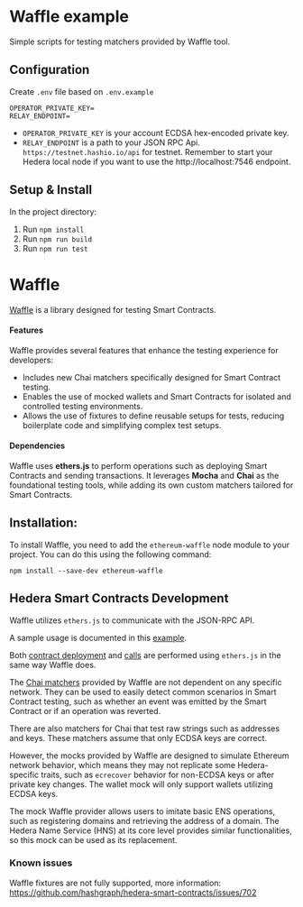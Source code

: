# Waffle example

Simple scripts for testing matchers provided by Waffle tool.

## Configuration

Create `.env` file based on `.env.example`

```
OPERATOR_PRIVATE_KEY=
RELAY_ENDPOINT=
```

 - `OPERATOR_PRIVATE_KEY` is your account ECDSA hex-encoded private key.
 - `RELAY_ENDPOINT` is a path to your JSON RPC Api. `https://testnet.hashio.io/api` for testnet. Remember to start your Hedera local node if you want to use the http://localhost:7546 endpoint.

## Setup & Install

In the project directory:
1. Run `npm install`
2. Run `npm run build`
2. Run `npm run test`

# Waffle
[Waffle](https://ethereum-waffle.readthedocs.io/) is a library designed for testing Smart Contracts.

#### Features

Waffle provides several features that enhance the testing experience for developers:

- Includes new Chai matchers specifically designed for Smart Contract testing.
- Enables the use of mocked wallets and Smart Contracts for isolated and controlled testing environments.
- Allows the use of fixtures to define reusable setups for tests, reducing boilerplate code and simplifying complex test setups.

#### Dependencies

Waffle uses **ethers.js** to perform operations such as deploying Smart Contracts and sending transactions. It leverages **Mocha** and **Chai** as the foundational testing tools, while adding its own custom matchers tailored for Smart Contracts.

## Installation:
To install Waffle, you need to add the `ethereum-waffle` node module to your project. You can do this using the following command:

```shell
npm install --save-dev ethereum-waffle
```

## Hedera Smart Contracts Development

Waffle utilizes `ethers.js` to communicate with the JSON-RPC API.

A sample usage is documented in this [example](https://github.com/hashgraph/hedera-json-rpc-relay/tree/main/tools/hardhat-example).

Both [contract deployment](https://github.com/hashgraph/hedera-json-rpc-relay/blob/main/tools/hardhat-example/scripts/deployContract.js) and [calls](https://github.com/hashgraph/hedera-json-rpc-relay/blob/main/tools/hardhat-example/scripts/contractCall.js) are performed using `ethers.js` in the same way Waffle does.

The [Chai matchers](https://ethereum-waffle.readthedocs.io/en/latest/matchers.html) provided by Waffle are not dependent on any specific network. They can be used to easily detect common scenarios in Smart Contract testing, such as whether an event was emitted by the Smart Contract or if an operation was reverted.

There are also matchers for Chai that test raw strings such as addresses and keys. These matchers assume that only ECDSA keys are correct.

However, the mocks provided by Waffle are designed to simulate Ethereum network behavior, which means they may not replicate some Hedera-specific traits, such as `ecrecover` behavior for non-ECDSA keys or after private key changes. The wallet mock will only support wallets utilizing ECDSA keys.

The mock Waffle provider allows users to imitate basic ENS operations, such as registering domains and retrieving the address of a domain. The Hedera Name Service (HNS) at its core level provides similar functionalities, so this mock can be used as its replacement.

### Known issues

Waffle fixtures are not fully supported, more information: https://github.com/hashgraph/hedera-smart-contracts/issues/702

